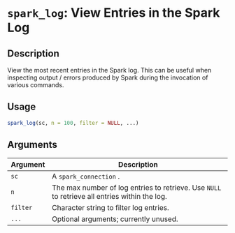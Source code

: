 # `spark_log`: View Entries in the Spark Log

## Description


 View the most recent entries in the Spark log. This can be useful when
 inspecting output / errors produced by Spark during the invocation of
 various commands.


## Usage

```r
spark_log(sc, n = 100, filter = NULL, ...)
```


## Arguments

Argument      |Description
------------- |----------------
```sc```     |     A `spark_connection` .
```n```     |     The max number of log entries to retrieve. Use `NULL` to retrieve all entries within the log.
```filter```     |     Character string to filter log entries.
```...```     |     Optional arguments; currently unused.


